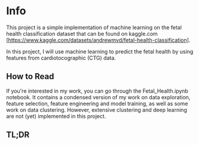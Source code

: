 # Info

This project is a simple implementation of machine learning on the fetal health classification dataset that can be found on kaggle.com [https://www.kaggle.com/datasets/andrewmvd/fetal-health-classification].

In this project, I will use machine learning to predict the fetal health by using features from cardiotocographic (CTG) data.

## How to Read

If you're interested in my work, you can go through the Fetal_Health.ipynb notebook. It contains a condensed version of my work on data exploration, feature selection, feature engineering and model training, as well as some work on data clustering. However, extensive clustering and deep learning are not (yet) implemented in this project.

## TL;DR

